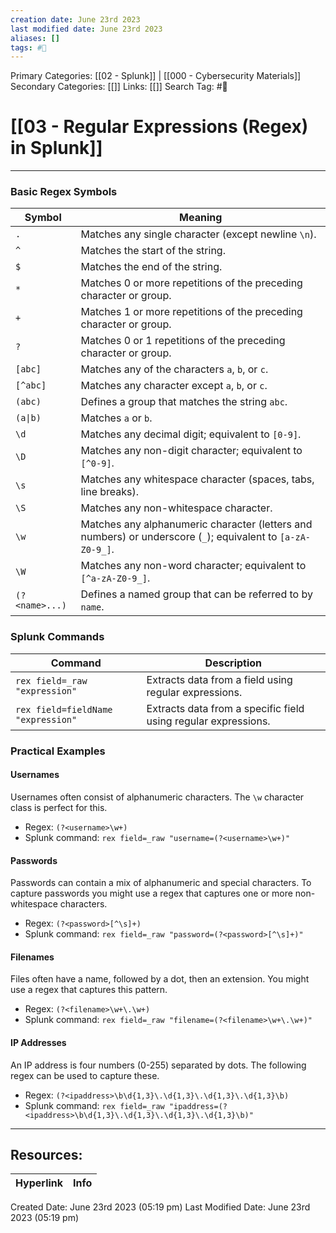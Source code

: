 ```yaml
---
creation date: June 23rd 2023
last modified date: June 23rd 2023
aliases: []
tags: #📖
---
```


Primary Categories: [[02 - Splunk]] | [[000 - Cybersecurity Materials]]
Secondary Categories: [[]] 
Links: [[]] 
Search Tag: #📖  

# [[03 - Regular Expressions (Regex) in Splunk]]  
---

### Basic Regex Symbols

|Symbol|Meaning|
|---|---|
|`.`|Matches any single character (except newline `\n`).|
|`^`|Matches the start of the string.|
|`$`|Matches the end of the string.|
|`*`|Matches 0 or more repetitions of the preceding character or group.|
|`+`|Matches 1 or more repetitions of the preceding character or group.|
|`?`|Matches 0 or 1 repetitions of the preceding character or group.|
|`[abc]`|Matches any of the characters `a`, `b`, or `c`.|
|`[^abc]`|Matches any character except `a`, `b`, or `c`.|
|`(abc)`|Defines a group that matches the string `abc`.|
|`(a\|b)`|Matches `a` or `b`.|
|`\d`|Matches any decimal digit; equivalent to `[0-9]`.|
|`\D`|Matches any non-digit character; equivalent to `[^0-9]`.|
|`\s`|Matches any whitespace character (spaces, tabs, line breaks).|
|`\S`|Matches any non-whitespace character.|
|`\w`|Matches any alphanumeric character (letters and numbers) or underscore (`_`); equivalent to `[a-zA-Z0-9_]`.|
|`\W`|Matches any non-word character; equivalent to `[^a-zA-Z0-9_]`.|
|`(?<name>...)`|Defines a named group that can be referred to by `name`.|

### Splunk Commands

|Command|Description|
|---|---|
|`rex field=_raw "expression"`|Extracts data from a field using regular expressions.|
|`rex field=fieldName "expression"`|Extracts data from a specific field using regular expressions.|

### Practical Examples

#### Usernames

Usernames often consist of alphanumeric characters. The `\w` character class is perfect for this.

- Regex: `(?<username>\w+)`
- Splunk command: `rex field=_raw "username=(?<username>\w+)"`

#### Passwords

Passwords can contain a mix of alphanumeric and special characters. To capture passwords you might use a regex that captures one or more non-whitespace characters.

- Regex: `(?<password>[^\s]+)`
- Splunk command: `rex field=_raw "password=(?<password>[^\s]+)"`

#### Filenames

Files often have a name, followed by a dot, then an extension. You might use a regex that captures this pattern.

- Regex: `(?<filename>\w+\.\w+)`
- Splunk command: `rex field=_raw "filename=(?<filename>\w+\.\w+)"`

#### IP Addresses

An IP address is four numbers (0-255) separated by dots. The following regex can be used to capture these.

- Regex: `(?<ipaddress>\b\d{1,3}\.\d{1,3}\.\d{1,3}\.\d{1,3}\b)`
- Splunk command: `rex field=_raw "ipaddress=(?<ipaddress>\b\d{1,3}\.\d{1,3}\.\d{1,3}\.\d{1,3}\b)"`


___

## Resources:

| Hyperlink | Info |
| --------- | ---- |


Created Date: June 23rd 2023 (05:19 pm) 
Last Modified Date: June 23rd 2023 (05:19 pm)
